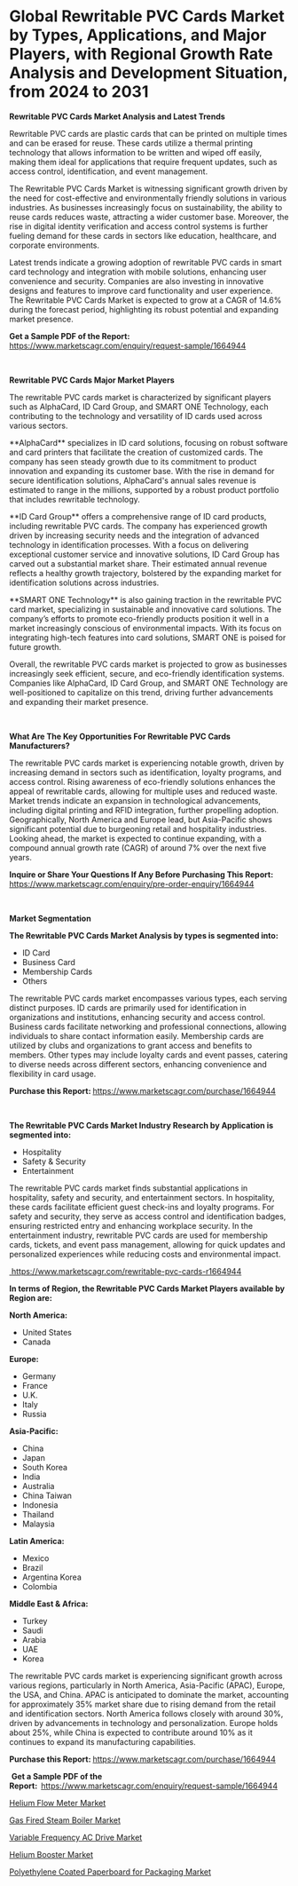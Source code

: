 <p><h1>Global Rewritable PVC Cards Market by Types, Applications, and Major Players, with Regional Growth Rate Analysis and Development Situation, from 2024 to 2031</h1></p><p><strong>Rewritable PVC Cards Market Analysis and Latest Trends</strong></p>
<p><p>Rewritable PVC cards are plastic cards that can be printed on multiple times and can be erased for reuse. These cards utilize a thermal printing technology that allows information to be written and wiped off easily, making them ideal for applications that require frequent updates, such as access control, identification, and event management. </p><p>The Rewritable PVC Cards Market is witnessing significant growth driven by the need for cost-effective and environmentally friendly solutions in various industries. As businesses increasingly focus on sustainability, the ability to reuse cards reduces waste, attracting a wider customer base. Moreover, the rise in digital identity verification and access control systems is further fueling demand for these cards in sectors like education, healthcare, and corporate environments.</p><p>Latest trends indicate a growing adoption of rewritable PVC cards in smart card technology and integration with mobile solutions, enhancing user convenience and security. Companies are also investing in innovative designs and features to improve card functionality and user experience. The Rewritable PVC Cards Market is expected to grow at a CAGR of 14.6% during the forecast period, highlighting its robust potential and expanding market presence.</p></p>
<p><strong>Get a Sample PDF of the Report:&nbsp;</strong> <a href="https://www.marketscagr.com/enquiry/request-sample/1664944?utm_campaign=1560&utm_medium=2&utm_source=Github&utm_content=ia&utm_term=18102024&utm_id=rewritable-pvc-cards">https://www.marketscagr.com/enquiry/request-sample/1664944</a></p>
<p>&nbsp;</p>
<p><strong>Rewritable PVC Cards Major Market Players</strong></p>
<p><p>The rewritable PVC cards market is characterized by significant players such as AlphaCard, ID Card Group, and SMART ONE Technology, each contributing to the technology and versatility of ID cards used across various sectors.</p><p>**AlphaCard** specializes in ID card solutions, focusing on robust software and card printers that facilitate the creation of customized cards. The company has seen steady growth due to its commitment to product innovation and expanding its customer base. With the rise in demand for secure identification solutions, AlphaCard's annual sales revenue is estimated to range in the millions, supported by a robust product portfolio that includes rewritable technology.</p><p>**ID Card Group** offers a comprehensive range of ID card products, including rewritable PVC cards. The company has experienced growth driven by increasing security needs and the integration of advanced technology in identification processes. With a focus on delivering exceptional customer service and innovative solutions, ID Card Group has carved out a substantial market share. Their estimated annual revenue reflects a healthy growth trajectory, bolstered by the expanding market for identification solutions across industries.</p><p>**SMART ONE Technology** is also gaining traction in the rewritable PVC card market, specializing in sustainable and innovative card solutions. The company’s efforts to promote eco-friendly products position it well in a market increasingly conscious of environmental impacts. With its focus on integrating high-tech features into card solutions, SMART ONE is poised for future growth.</p><p>Overall, the rewritable PVC cards market is projected to grow as businesses increasingly seek efficient, secure, and eco-friendly identification systems. Companies like AlphaCard, ID Card Group, and SMART ONE Technology are well-positioned to capitalize on this trend, driving further advancements and expanding their market presence.</p></p>
<p>&nbsp;</p>
<p><strong>What Are The Key Opportunities For Rewritable PVC Cards Manufacturers?</strong></p>
<p><p>The rewritable PVC cards market is experiencing notable growth, driven by increasing demand in sectors such as identification, loyalty programs, and access control. Rising awareness of eco-friendly solutions enhances the appeal of rewritable cards, allowing for multiple uses and reduced waste. Market trends indicate an expansion in technological advancements, including digital printing and RFID integration, further propelling adoption. Geographically, North America and Europe lead, but Asia-Pacific shows significant potential due to burgeoning retail and hospitality industries. Looking ahead, the market is expected to continue expanding, with a compound annual growth rate (CAGR) of around 7% over the next five years.</p></p>
<p><strong>Inquire or Share Your Questions If Any Before Purchasing This Report:</strong> <a href="https://www.marketscagr.com/enquiry/pre-order-enquiry/1664944?utm_campaign=1560&utm_medium=2&utm_source=Github&utm_content=ia&utm_term=18102024&utm_id=rewritable-pvc-cards">https://www.marketscagr.com/enquiry/pre-order-enquiry/1664944</a></p>
<p>&nbsp;</p>
<p><strong>Market Segmentation</strong></p>
<p><strong>The Rewritable PVC Cards Market Analysis by types is segmented into:</strong></p>
<p><ul><li>ID Card</li><li>Business Card</li><li>Membership Cards</li><li>Others</li></ul></p>
<p><p>The rewritable PVC cards market encompasses various types, each serving distinct purposes. ID cards are primarily used for identification in organizations and institutions, enhancing security and access control. Business cards facilitate networking and professional connections, allowing individuals to share contact information easily. Membership cards are utilized by clubs and organizations to grant access and benefits to members. Other types may include loyalty cards and event passes, catering to diverse needs across different sectors, enhancing convenience and flexibility in card usage.</p></p>
<p><strong>Purchase this Report:&nbsp;</strong><a href="https://www.marketscagr.com/purchase/1664944?utm_campaign=1560&utm_medium=2&utm_source=Github&utm_content=ia&utm_term=18102024&utm_id=rewritable-pvc-cards">https://www.marketscagr.com/purchase/1664944</a></p>
<p>&nbsp;</p>
<p><strong>The Rewritable PVC Cards Market Industry Research by Application is segmented into:</strong></p>
<p><ul><li>Hospitality</li><li>Safety & Security</li><li>Entertainment</li></ul></p>
<p><p>The rewritable PVC cards market finds substantial applications in hospitality, safety and security, and entertainment sectors. In hospitality, these cards facilitate efficient guest check-ins and loyalty programs. For safety and security, they serve as access control and identification badges, ensuring restricted entry and enhancing workplace security. In the entertainment industry, rewritable PVC cards are used for membership cards, tickets, and event pass management, allowing for quick updates and personalized experiences while reducing costs and environmental impact.</p></p>
<p><a href="https://www.marketscagr.com/rewritable-pvc-cards-r1664944?utm_campaign=1560&utm_medium=2&utm_source=Github&utm_content=ia&utm_term=18102024&utm_id=rewritable-pvc-cards">&nbsp;https://www.marketscagr.com/rewritable-pvc-cards-r1664944</a></p>
<p><strong>In terms of Region, the Rewritable PVC Cards Market Players available by Region are:</strong></p>
<p>
    <p> <strong> North America: </strong>
        <ul>
            <li>United States</li>
            <li>Canada</li>
        </ul>
        </p> 
    <p> <strong> Europe: </strong>
        <ul>
            <li>Germany</li>
            <li>France</li>
            <li>U.K.</li>
            <li>Italy</li>
            <li>Russia</li>
        </ul>
        </p> 
    <p> <strong> Asia-Pacific: </strong>
        <ul>
            <li>China</li>
            <li>Japan</li>
            <li>South Korea</li>
            <li>India</li>
            <li>Australia</li>
            <li>China Taiwan</li>
            <li>Indonesia</li>
            <li>Thailand</li>
            <li>Malaysia</li>
        </ul>
        </p> 
    <p> <strong> Latin America: </strong>
        <ul>
            <li>Mexico</li>
            <li>Brazil</li>
            <li>Argentina Korea</li>
            <li>Colombia</li>
        </ul>
        </p> 
    <p> <strong> Middle East & Africa: </strong>
        <ul>
            <li>Turkey</li>
            <li>Saudi</li>
            <li>Arabia</li>
            <li>UAE</li>
            <li>Korea</li>
        </ul>
    </p>
    </p>
<p><p>The rewritable PVC cards market is experiencing significant growth across various regions, particularly in North America, Asia-Pacific (APAC), Europe, the USA, and China. APAC is anticipated to dominate the market, accounting for approximately 35% market share due to rising demand from the retail and identification sectors. North America follows closely with around 30%, driven by advancements in technology and personalization. Europe holds about 25%, while China is expected to contribute around 10% as it continues to expand its manufacturing capabilities.</p></p>
<p><strong>Purchase this Report: </strong><a href="https://www.marketscagr.com/purchase/1664944?utm_campaign=1560&utm_medium=2&utm_source=Github&utm_content=ia&utm_term=18102024&utm_id=rewritable-pvc-cards">https://www.marketscagr.com/purchase/1664944</a></p>
<p>&nbsp;<strong>Get a Sample PDF of the Report:&nbsp;&nbsp;</strong><a href="https://www.marketscagr.com/enquiry/request-sample/1664944?utm_campaign=1560&utm_medium=2&utm_source=Github&utm_content=ia&utm_term=18102024&utm_id=rewritable-pvc-cards">https://www.marketscagr.com/enquiry/request-sample/1664944</a></p>
<p><strong></strong></p>
<p><p><a href="https://www.linkedin.com/pulse/global-helium-flow-meter-market-analysis-key-trends-future-bjuoc?utm_campaign=1560&utm_medium=2&utm_source=Github&utm_content=ia&utm_term=18102024&utm_id=rewritable-pvc-cards">Helium Flow Meter Market</a></p><p><a href="https://issuu.com/reportprime-2/docs/gas-fired-steam-boiler-market-size-_55a8c122daa9b7?utm_campaign=1560&utm_medium=2&utm_source=Github&utm_content=ia&utm_term=18102024&utm_id=rewritable-pvc-cards">Gas Fired Steam Boiler Market</a></p><p><a href="https://issuu.com/reportprime-2/docs/variable-frequency-ac-drive-market-_ba0262ed4f1c6e?utm_campaign=1560&utm_medium=2&utm_source=Github&utm_content=ia&utm_term=18102024&utm_id=rewritable-pvc-cards">Variable Frequency AC Drive Market</a></p><p><a href="https://www.linkedin.com/pulse/helium-booster-market-size-growth-industry-analysis-segmentation-6sxic?utm_campaign=1560&utm_medium=2&utm_source=Github&utm_content=ia&utm_term=18102024&utm_id=rewritable-pvc-cards">Helium Booster Market</a></p><p><a href="https://github.com/dringals/Market-Research-Report-List-6/blob/main/polyethylene-coated-paperboard-for-packaging-market.md?utm_campaign=1560&utm_medium=2&utm_source=Github&utm_content=ia&utm_term=18102024&utm_id=rewritable-pvc-cards">Polyethylene Coated Paperboard for Packaging Market</a></p></p>